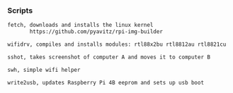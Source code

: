 ### Scripts
```sh
fetch, downloads and installs the linux kernel
       https://github.com/pyavitz/rpi-img-builder
```
```sh       
wifidrv, compiles and installs modules: rtl88x2bu rtl8812au rtl8821cu
```
```sh
sshot, takes screenshot of computer A and moves it to computer B
```
```sh
swh, simple wifi helper
```
```sh
write2usb, updates Raspberry Pi 4B eeprom and sets up usb boot
```
